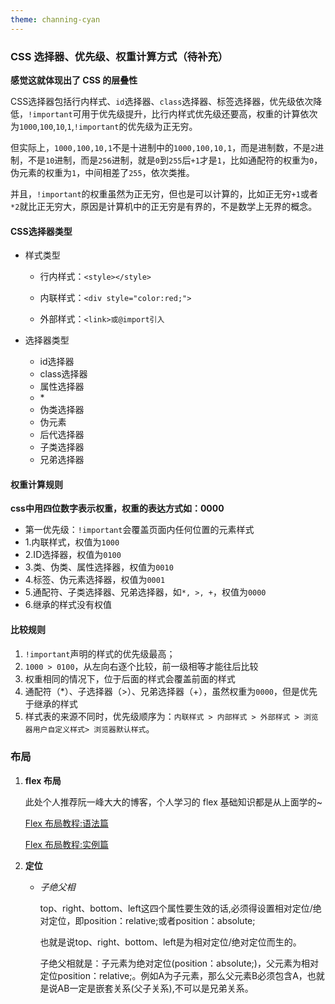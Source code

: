 ```yaml
---
theme: channing-cyan
---
```


### CSS 选择器、优先级、权重计算方式（待补充）

**感觉这就体现出了 CSS 的层叠性**

CSS选择器包括行内样式、`id`选择器、`class`选择器、标签选择器，优先级依次降低，`!important`可用于优先级提升，比行内样式优先级还要高，权重的计算依次为`1000`,`100`,`10`,`1`,`!important`的优先级为正无穷。

但实际上，`1000,100,10,1`不是十进制中的`1000,100,10,1`，而是进制数，不是`2`进制，不是`10`进制，而是`256`进制，就是`0`到`255`后`+1`才是`1`，比如通配符的权重为`0`，伪元素的权重为`1`，中间相差了`255`，依次类推。

并且，`!important`的权重虽然为正无穷，但也是可以计算的，比如正无穷`+1`或者`*2`就比正无穷大，原因是计算机中的正无穷是有界的，不是数学上无界的概念。

#### CSS选择器类型 

+ 样式类型

    + 行内样式：`<style></style>`

    + 内联样式：`<div style="color:red;">`

    + 外部样式：`<link>或@import引入`

+ 选择器类型

    + id选择器
    + class选择器
    + 属性选择器
    + \*
    + 伪类选择器
    + 伪元素
    + 后代选择器
    + 子类选择器
    + 兄弟选择器

#### 权重计算规则

**css中用四位数字表示权重，权重的表达方式如：0000**

-   第一优先级：`!important`会覆盖页面内任何位置的元素样式
-   1.内联样式，权值为`1000`
-   2.ID选择器，权值为`0100`
-   3.类、伪类、属性选择器，权值为`0010`
-   4.标签、伪元素选择器，权值为`0001`
-   5.通配符、子类选择器、兄弟选择器，如`*, >, +`，权值为`0000`
-   6.继承的样式没有权值

#### 比较规则
1. `!important`声明的样式的优先级最⾼；
2. `1000 > 0100`，从左向右逐个比较，前一级相等才能往后比较
3. 权重相同的情况下，位于后面的样式会覆盖前面的样式
4. 通配符（*）、子选择器（>）、兄弟选择器（+），虽然权重为`0000`，但是优先于继承的样式
5. 样式表的来源不同时，优先级顺序为：`内联样式 > 内部样式 > 外部样式 > 浏览器⽤户⾃定义样式> 浏览器默认样式`。


### 布局
1. **flex 布局**
   
    此处个人推荐阮一峰大大的博客，个人学习的 flex 基础知识都是从上面学的~
    
    [Flex 布局教程:语法篇](https://www.ruanyifeng.com/blog/2015/07/flex-grammar.html)
    
    [Flex 布局教程:实例篇](https://www.ruanyifeng.com/blog/2015/07/flex-examples.html)
    
2.  **定位**
    
    + *子绝父相*
    
        top、right、bottom、left这四个属性要生效的话,必须得设置相对定位/绝对定位，即position：relative;或者position：absolute;
        
        也就是说top、right、bottom、left是为相对定位/绝对定位而生的。 
        
        子绝父相就是：子元素为绝对定位(position：absolute;)，父元素为相对定位position：relative;。例如A为子元素，那么父元素B必须包含A，也就是说AB一定是嵌套关系(父子关系),不可以是兄弟关系。